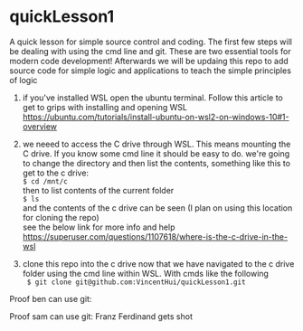 # quickLesson1
A quick lesson for simple source control and coding. The first few steps will be dealing with using the cmd line and git. These are two essential tools for modern code development! Afterwards we will be updaing this repo to add source code for simple logic and applications to teach the simple principles of logic

1) if you've installed WSL open the ubuntu terminal. Follow this article to get to grips with installing and opening WSL 
https://ubuntu.com/tutorials/install-ubuntu-on-wsl2-on-windows-10#1-overview

2) we neeed to access the C drive through WSL. This means mounting the C drive. If you know some cmd line it should be easy to do. we're going to change the directory and then list the contents, something like this to get to the c drive:
<br/>`$ cd /mnt/c`
<br/>then to list contents of the current folder
<br/>`$ ls`
<br/>and the contents of the c drive can be seen (I plan on using this location for cloning the repo)
<br/>see the below link for more info and help
<br/>https://superuser.com/questions/1107618/where-is-the-c-drive-in-the-wsl

3) clone this repo into the c drive now that we have navigated to the c drive folder using the cmd line within WSL. With cmds like the following
<br/>` $ git clone git@github.com:VincentHui/quickLesson1.git`

Proof ben can use git:

Proof sam can use git:
Franz Ferdinand gets shot
